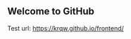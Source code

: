 ## Welcome to GitHub

Test url:  [https://krqw.github.io/frontend/ ](https://krqw.github.io/frontend/) 
